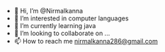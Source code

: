 - 👋 Hi, I’m @Nirmalkanna
- 👀 I’m interested in computer languages
- 🌱 I’m currently learning java
- 💞️ I’m looking to collaborate on ...
- 📫 How to reach me nirmalkanna286@gmail.com

<!---
Nirmalkanna/Nirmalkanna is a ✨ special ✨ repository because its `README.md` (this file) appears on your GitHub profile.
You can click the Preview link to take a look at your changes.
--->
